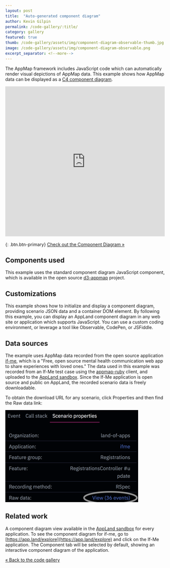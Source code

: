 ```yaml
---
layout: post
title:  "Auto-generated component diagram"
author: Kevin Gilpin
permalink: /code-gallery/:title/
category: gallery
featured: true
thumb: /code-gallery/assets/img/component-diagram-observable-thumb.jpg
image: /code-gallery/assets/img/component-diagram-observable.png
excerpt_separator: <!--more-->
---
```


The AppMap framework includes JavaScript code which can automatically render 
visual depictions of AppMap data. This example shows how AppMap data can be
displayed as a [C4 component diagram](https://c4model.com/#ComponentDiagram).

<!--more-->

<iframe width="100%" height="474" frameborder="0"
  src="https://observablehq.com/embed/@kgilpin/appmap-component-diagram?cell=diagramContainer&cell=stylesheet"></iframe>

{: .btn.btn-primary}
[Check out the Component Diagram &raquo;](https://observablehq.com/@kgilpin/appmap-component-diagram)

## Components used

This example uses the standard component diagram JavaScript component, which is available in the open source [d3-appmap](https://github.com/applandinc/d3-appmap/) project.

## Customizations

This example shows how to initialize and display a component diagram, providing scenario JSON data and a container DOM element. By following this example, you can display an AppLand component diagram in any web site or application which supports JavaScript. You can use a custom coding environment, or leverage a tool like Observable, CodePen, or JSFiddle.

## Data sources

The example uses AppMap data recorded from the open source application [if-me](https://github.com/ifmeorg/ifme), which is a "Free, open source mental health communication web app to share experiences with loved ones." The data used in this example was recorded from an If-Me test case using the [appmap-ruby](https://github.com/applandinc/appmap-ruby/) client, and uploaded to the [AppLand sandbox](https://app.land). Since the If-Me application is open source and public on AppLand, the recorded scenario data is freely downloadable. 

To obtain the download URL for any scenario, click Properties and then find the 
Raw data link:

<img style="width: 420px; height: 291px;" src="/code-gallery/assets/img/raw-data-link.png">

## Related work

A component diagram view available in the [AppLand sandbox](https://app.land) for every application. To see the component diagram for if-me, go to [https://app.land/explore](https://app.land/explore) and click on the If-Me application. The Component tab will be selected by default, showing an interactive component diagram of the application.

[&laquo; Back to the code gallery](/code-gallery)
